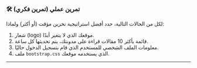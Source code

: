 ### 🛠️ تمرين عملي (تمرين فكري)
لكل من الحالات التالية، حدد أفضل استراتيجية تخزين مؤقت (أو أكثر) ولماذا:
1.  شعار (logo) موقعك الذي لا يتغير أبدًا.
2.  قائمة بأكثر 10 مقالات قراءة على مدونتك، يتم تحديثها كل ساعة.
3.  معلومات الملف الشخصي للمستخدم الذي قام بتسجيل الدخول حاليًا.
4.  ملف `bootstrap.css` الذي يستخدمه موقعك.

---
